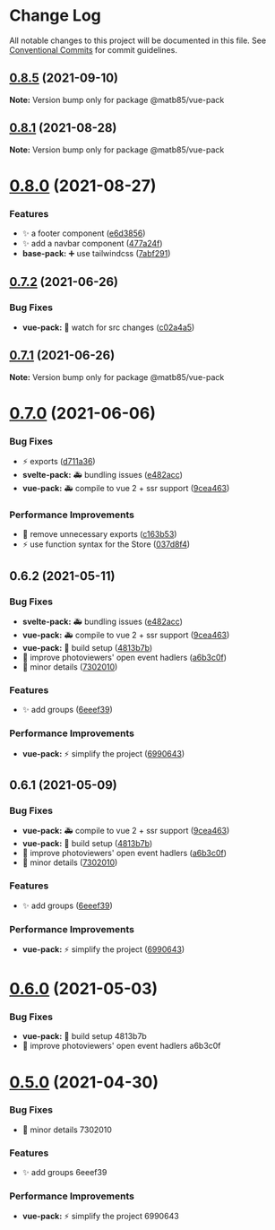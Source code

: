 # Change Log

All notable changes to this project will be documented in this file.
See [Conventional Commits](https://conventionalcommits.org) for commit guidelines.

## [0.8.5](https://github.com/Redinn-Pages/components-pack/compare/v0.8.4...v0.8.5) (2021-09-10)

**Note:** Version bump only for package @matb85/vue-pack





## [0.8.1](https://github.com/Redinn-Pages/components-pack/compare/v0.8.0...v0.8.1) (2021-08-28)

**Note:** Version bump only for package @matb85/vue-pack





# [0.8.0](https://github.com/Redinn-Pages/components-pack/compare/v0.7.2...v0.8.0) (2021-08-27)


### Features

* :sparkles: a footer component ([e6d3856](https://github.com/Redinn-Pages/components-pack/commit/e6d3856ac8af344d377f53a01bf5f7f69f8a740e))
* :sparkles: add a navbar component ([477a24f](https://github.com/Redinn-Pages/components-pack/commit/477a24f20a8a643ef0e61194610bec2ae10db275))
* **base-pack:** :heavy_plus_sign: use tailwindcss ([7abf291](https://github.com/Redinn-Pages/components-pack/commit/7abf291fa561c92fdbbeadc477b40233b222c24e))





## [0.7.2](https://github.com/Redinn-Pages/components-pack/compare/v0.7.1...v0.7.2) (2021-06-26)


### Bug Fixes

* **vue-pack:** :bug: watch for src changes ([c02a4a5](https://github.com/Redinn-Pages/components-pack/commit/c02a4a5df959777df55f1a9b326f76b07523a4a0))





## [0.7.1](https://github.com/Redinn-Pages/components-pack/compare/v0.7.0...v0.7.1) (2021-06-26)

**Note:** Version bump only for package @matb85/vue-pack






# [0.7.0](https://github.com/Redinn-Pages/components-pack/compare/v0.6.0...v0.7.0) (2021-06-06)


### Bug Fixes

* :zap: exports ([d711a36](https://github.com/Redinn-Pages/components-pack/commit/d711a367a2d3787b84e02d9d8af837b854462918))
* **svelte-pack:** :ambulance: bundling issues ([e482acc](https://github.com/Redinn-Pages/components-pack/commit/e482accf7cf16cc62ff1f8867188a14c690a27b0))
* **vue-pack:** :ambulance: compile to vue 2 + ssr support ([9cea463](https://github.com/Redinn-Pages/components-pack/commit/9cea463f321874749de06b947ea27ec4489a3add))


### Performance Improvements

* :art: remove unnecessary exports ([c163b53](https://github.com/Redinn-Pages/components-pack/commit/c163b536aec39f24245bded73d2a352d9442fa1c))
* :zap: use function syntax for the Store ([037d8f4](https://github.com/Redinn-Pages/components-pack/commit/037d8f407dd59abc34c619f78ed85b74ecb6ed8e))






## 0.6.2 (2021-05-11)


### Bug Fixes

* **svelte-pack:** :ambulance: bundling issues ([e482acc](https://github.com/Redinn-Pages/components-pack/commit/e482accf7cf16cc62ff1f8867188a14c690a27b0))
* **vue-pack:** :ambulance: compile to vue 2 + ssr support ([9cea463](https://github.com/Redinn-Pages/components-pack/commit/9cea463f321874749de06b947ea27ec4489a3add))
* **vue-pack:** :hammer: build setup ([4813b7b](https://github.com/Redinn-Pages/components-pack/commit/4813b7ba4d75ece0bbfb77421a35568023aef670))
* :art: improve photoviewers' open event hadlers ([a6b3c0f](https://github.com/Redinn-Pages/components-pack/commit/a6b3c0fb92fcdc0ae6932d0c0678bee532b2f275))
* :bug: minor details ([7302010](https://github.com/Redinn-Pages/components-pack/commit/7302010c112c49f3033ab845f1d4c9ecd3f015e4))


### Features

* :sparkles: add groups ([6eeef39](https://github.com/Redinn-Pages/components-pack/commit/6eeef39929d4e842f7375f5d4508b9a418acff88))


### Performance Improvements

* **vue-pack:** :zap: simplify the project ([6990643](https://github.com/Redinn-Pages/components-pack/commit/69906431e1522d6059fc6c9af172170b36881805))





## 0.6.1 (2021-05-09)


### Bug Fixes

* **vue-pack:** :ambulance: compile to vue 2 + ssr support ([9cea463](https://github.com/Redinn-Pages/components-pack/commit/9cea463f321874749de06b947ea27ec4489a3add))
* **vue-pack:** :hammer: build setup ([4813b7b](https://github.com/Redinn-Pages/components-pack/commit/4813b7ba4d75ece0bbfb77421a35568023aef670))
* :art: improve photoviewers' open event hadlers ([a6b3c0f](https://github.com/Redinn-Pages/components-pack/commit/a6b3c0fb92fcdc0ae6932d0c0678bee532b2f275))
* :bug: minor details ([7302010](https://github.com/Redinn-Pages/components-pack/commit/7302010c112c49f3033ab845f1d4c9ecd3f015e4))


### Features

* :sparkles: add groups ([6eeef39](https://github.com/Redinn-Pages/components-pack/commit/6eeef39929d4e842f7375f5d4508b9a418acff88))


### Performance Improvements

* **vue-pack:** :zap: simplify the project ([6990643](https://github.com/Redinn-Pages/components-pack/commit/69906431e1522d6059fc6c9af172170b36881805))





# [0.6.0](/compare/v0.5.0...v0.6.0) (2021-05-03)


### Bug Fixes

* **vue-pack:** :hammer: build setup 4813b7b
* :art: improve photoviewers' open event hadlers a6b3c0f





# [0.5.0](/compare/v0.4.0...v0.5.0) (2021-04-30)


### Bug Fixes

* :bug: minor details 7302010


### Features

* :sparkles: add groups 6eeef39


### Performance Improvements

* **vue-pack:** :zap: simplify the project 6990643
